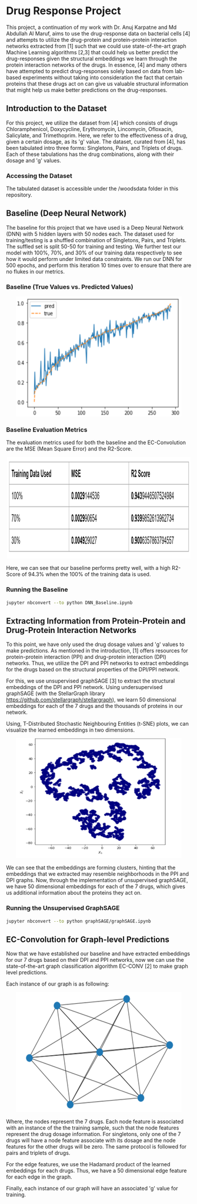 # Drug Response Project

This project, a continuation of my work with Dr. Anuj Karpatne and Md Abdullah Al Maruf, aims to use the drug-response data on bacterial cells [4] and attempts to utilize the drug-protein and protein-protein interaction networks extracted from [1] such that we could use state-of-the-art graph Machine Learning algorithms [2,3] that could help us better predict the drug-responses given the structural embeddings we learn through the protein interaction networks of the drugs. In essence, [4] and many others have attempted to predict drug-responses solely based on data from lab-based experiments without taking into consideration the fact that certain proteins that these drugs act on can give us valuable structural information that might help us make better predictions on the drug-responses.

## Introduction to the Dataset

For this project, we utilize the dataset from [4] which consists of drugs Chloramphenicol, Doxycycline, Erythromycin, Lincomycin, Ofloxacin, Salicylate, and Trimethoprim. Here, we refer to the effectiveness of a drug, given a certain dosage, as its 'g' value. The dataset, curated from [4], has been tabulated intro three forms: Singletons, Pairs, and Triplets of drugs. Each of these tabulations has the drug combinations, along with their dosage and 'g' values.

### Accessing the Dataset

The tabulated dataset is accessible under the /woodsdata folder in this repository.

## Baseline (Deep Neural Network)

The baseline for this project that we have used is a Deep Neural Network (DNN) with 5 hidden layers with 50 nodes each. The dataset used for training/testing is a shuffled combination of Singletons, Pairs, and Triplets. The suffled set is split 50-50 for training and testing. We further test our model with 100%, 70%, and 30% of our training data respectively to see how it would perform under limited data constraints. We run our DNN for 500 epochs, and perform this iteration 10 times over to ensure that there are no flukes in our metrics.

### Baseline (True Values vs. Predicted Values)
<p align="center">
  <img width="450" height="325" src="/images/dnn_tvsp.png">
</p>

### Baseline Evaluation Metrics
The evaluation metrics used for both the baseline and the EC-Convolution are the MSE (Mean Square Error) and the R2-Score.
<p align="center">
  <img width="500" height="275" src="/images/DNN_metrics.png">
</p>

Here, we can see that our baseline performs pretty well, with a high R2-Score of 94.3% when the 100% of the training data is used.

### Running the Baseline
```sh
jupyter nbconvert --to python DNN_Baseline.ipynb
```
## Extracting Information from Protein-Protein and Drug-Protein Interaction Networks

To this point, we have only used the drug dosage values and 'g' values to make predictions. As mentioned in the introduction, [1] offers resources for protein-protein interaction (PPI) and drug-protein interaction (DPI) networks. Thus, we utilize the DPI and PPI networks to extract embeddings for the drugs based on the structural properties of the DPI/PPI network. 

For this, we use unsupervised graphSAGE [3] to extract the structural embeddings of the DPI and PPI network. Using undersupervised graphSAGE (with the StellarGraph library https://github.com/stellargraph/stellargraph), we learn 50 dimensional embeddings for each of the 7 drugs and the thousands of proteins in our network.

Using, T-Distributed Stochastic Neighbouring Entities (t-SNE) plots, we can visualize the learned embeddings in two dimensions.

<p align="center">
  <img width="450" height="325" src="/images/embeddings.png">
</p>

We can see that the embeddings are forming clusters, hinting that the embeddings that we extracted may resemble neighborhoods in the PPI and DPI graphs. Now, through the implementation of unsupervised graphSAGE, we have 50 dimensional embeddings for each of the 7 drugs, which gives us additional information about the proteins they act on.

### Running the Unsupervised GraphSAGE
```sh
jupyter nbconvert --to python graphSAGE/graphSAGE.ipynb
```
## EC-Convolution for Graph-level Predictions

Now that we have established our baseline and have extracted embeddings for our 7 drugs based on their DPI and PPI networks, now we can use the state-of-the-art graph classification algorithm EC-CONV [2] to make graph level predictions.

Each instance of our graph is as following:
<p align="center">
  <img width="450" height="325" src="/images/graph.png">
</p>

Where, the nodes represent the 7 drugs. Each node feature is associated with an instance of the the training sample, such that the node features represent the drug dosage information. For singletons, only one of the 7 drugs will have a node feature associate with its dosage and the node features for the other drugs will be zero. The same protocol is followed for pairs and triplets of drugs.

For the edge features, we use the Hadamard product of the learned embeddings for each drugs. Thus, we have a 50 dimensional edge feature for each edge in the graph.

Finally, each instance of our graph will have an associated 'g' value for training.
